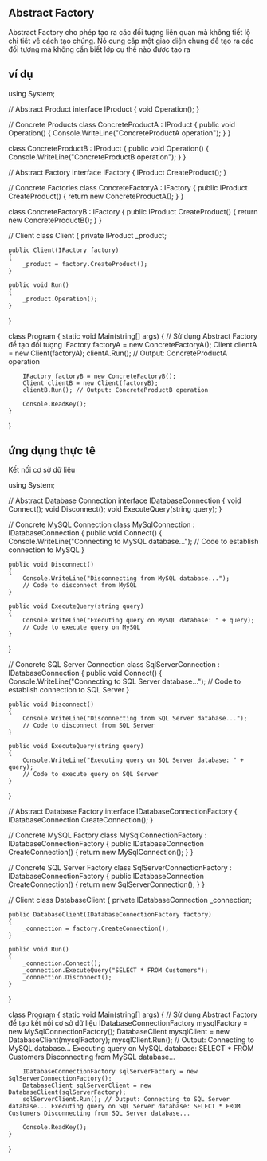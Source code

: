 ## Abstract Factory

Abstract Factory cho phép tạo ra các đối tượng liên quan mà không tiết lộ chi tiết về cách tạo chúng. 
Nó cung cấp một giao diện chung để tạo ra các đối tượng mà không cần biết lớp cụ thể nào được tạo ra

## ví dụ

using System;

// Abstract Product
interface IProduct
{
    void Operation();
}

// Concrete Products
class ConcreteProductA : IProduct
{
    public void Operation()
    {
        Console.WriteLine("ConcreteProductA operation");
    }
}

class ConcreteProductB : IProduct
{
    public void Operation()
    {
        Console.WriteLine("ConcreteProductB operation");
    }
}

// Abstract Factory
interface IFactory
{
    IProduct CreateProduct();
}

// Concrete Factories
class ConcreteFactoryA : IFactory
{
    public IProduct CreateProduct()
    {
        return new ConcreteProductA();
    }
}

class ConcreteFactoryB : IFactory
{
    public IProduct CreateProduct()
    {
        return new ConcreteProductB();
    }
}

// Client
class Client
{
    private IProduct _product;

    public Client(IFactory factory)
    {
        _product = factory.CreateProduct();
    }

    public void Run()
    {
        _product.Operation();
    }
}

class Program
{
    static void Main(string[] args)
    {
        // Sử dụng Abstract Factory để tạo đối tượng
        IFactory factoryA = new ConcreteFactoryA();
        Client clientA = new Client(factoryA);
        clientA.Run(); // Output: ConcreteProductA operation

        IFactory factoryB = new ConcreteFactoryB();
        Client clientB = new Client(factoryB);
        clientB.Run(); // Output: ConcreteProductB operation

        Console.ReadKey();
    }
}

## ứng dụng thực tê

Kết nối cơ sở dữ liêu

using System;

// Abstract Database Connection
interface IDatabaseConnection
{
    void Connect();
    void Disconnect();
    void ExecuteQuery(string query);
}

// Concrete MySQL Connection
class MySqlConnection : IDatabaseConnection
{
    public void Connect()
    {
        Console.WriteLine("Connecting to MySQL database...");
        // Code to establish connection to MySQL
    }

    public void Disconnect()
    {
        Console.WriteLine("Disconnecting from MySQL database...");
        // Code to disconnect from MySQL
    }

    public void ExecuteQuery(string query)
    {
        Console.WriteLine("Executing query on MySQL database: " + query);
        // Code to execute query on MySQL
    }
}

// Concrete SQL Server Connection
class SqlServerConnection : IDatabaseConnection
{
    public void Connect()
    {
        Console.WriteLine("Connecting to SQL Server database...");
        // Code to establish connection to SQL Server
    }

    public void Disconnect()
    {
        Console.WriteLine("Disconnecting from SQL Server database...");
        // Code to disconnect from SQL Server
    }

    public void ExecuteQuery(string query)
    {
        Console.WriteLine("Executing query on SQL Server database: " + query);
        // Code to execute query on SQL Server
    }
}

// Abstract Database Factory
interface IDatabaseConnectionFactory
{
    IDatabaseConnection CreateConnection();
}

// Concrete MySQL Factory
class MySqlConnectionFactory : IDatabaseConnectionFactory
{
    public IDatabaseConnection CreateConnection()
    {
        return new MySqlConnection();
    }
}

// Concrete SQL Server Factory
class SqlServerConnectionFactory : IDatabaseConnectionFactory
{
    public IDatabaseConnection CreateConnection()
    {
        return new SqlServerConnection();
    }
}

// Client
class DatabaseClient
{
    private IDatabaseConnection _connection;

    public DatabaseClient(IDatabaseConnectionFactory factory)
    {
        _connection = factory.CreateConnection();
    }

    public void Run()
    {
        _connection.Connect();
        _connection.ExecuteQuery("SELECT * FROM Customers");
        _connection.Disconnect();
    }
}

class Program
{
    static void Main(string[] args)
    {
        // Sử dụng Abstract Factory để tạo kết nối cơ sở dữ liệu
        IDatabaseConnectionFactory mysqlFactory = new MySqlConnectionFactory();
        DatabaseClient mysqlClient = new DatabaseClient(mysqlFactory);
        mysqlClient.Run(); // Output: Connecting to MySQL database... Executing query on MySQL database: SELECT * FROM Customers Disconnecting from MySQL database...

        IDatabaseConnectionFactory sqlServerFactory = new SqlServerConnectionFactory();
        DatabaseClient sqlServerClient = new DatabaseClient(sqlServerFactory);
        sqlServerClient.Run(); // Output: Connecting to SQL Server database... Executing query on SQL Server database: SELECT * FROM Customers Disconnecting from SQL Server database...

        Console.ReadKey();
    }
}
